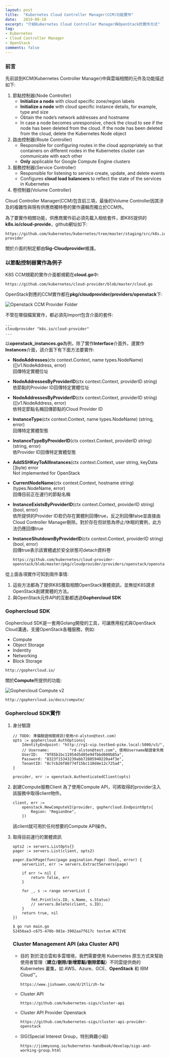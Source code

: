 ```yaml
---
layout: post
title:  "Kubernetes Cloud Controller Manager(CCM)功能實作"
date:   2019-09-10
excerpt: "介紹Kubernetes Cloud Controller Manager與OpenStack的實作方式"
tag:
- Kubernetes 
- Cloud Controller Manager
- OpenStack
comments: false
---  
```


### 前言    

先前談到KCM(Kubernetes Controller Manager)中與雲端相關的元件及功能描述如下:    

1. 節點控制器(Node Controller)   
    * **Initialize a node** with cloud specific zone/region labels
    * **Initialize a node** with cloud specific instance details, for example, type and size
    * Obtain the node’s network addresses and hostname
    * In case a node becomes unresponsive, check the cloud to see if the node has been deleted from the cloud. If the node has been deleted from the cloud, delete the Kubernetes Node object
2. 路由控制器(Route Controller)   
    * Responsible for configuring routes in the cloud appropriately so that containers on different nodes in the Kubernetes cluster can communicate with each other  
    * **Only** applicable for Google Compute Engine clusters
3. 服務控制器(Service Controller)   
    * Responsible for listening to service create, update, and delete events  
    * Configures **cloud load balancers** to reflect the state of the services in Kubernetes
4. 卷控制器(Volume Controller)   

Cloud Controller Manager(CCM)包含前三項，最後的Volume Controller因其涉及的複雜性與現有供應商獨特卷的實作邏輯而獨立於CCM外。  

為了要實作相關功能，供應商實作前必須先載入相依套件，即K8S提供的**k8s.io/cloud-provide**，github網址如下:   

```
https://github.com/kubernetes/kubernetes/tree/master/staging/src/k8s.io/cloud-provider   
```
關於介面的制定都由**Sig-Cloudprovider**維護。

### 以節點控制器實作為例子 
K8S CCM規範的實作介面都規範在**cloud.go**中:

```
https://github.com/kubernetes/cloud-provider/blob/master/cloud.go
```
OpenStack對應的CCM實作都在**pkg/cloudprovider/providers/openstack**下:   

![Openstack CCM Provider Folder](https://github.com/kisekitw/kisekitw.github.io/blob/master/assets/img/1080910/OpenstackCCMFolder.png?raw=true)    

<!-- Kubernetes CCM要求的介面合約大部分都在**openstack.go**中，例如節點相關的實作則放在**openstack_instances.go**內。 -->

不管在哪個檔案實作，都必須先Import包含介面的套件:   

```golang
...   
cloudprovider "k8s.io/cloud-provider"   
...   
```   

以**openstack_instances.go**為例，除了實作**Interface**介面外，還實作**Instances**介面，該介面下有下面方法要實作:

* **NodeAddresses**(ctx context.Context, name types.NodeName) ([]v1.NodeAddress, error)      
    回傳特定實體位址   
* **NodeAddressesByProviderID**(ctx context.Context, providerID string)      
    依節點的Provider ID回傳特定實體位址   
* **NodeAddressesByProviderID**(ctx context.Context, providerID string) ([]v1.NodeAddress, error)    
    依特定節點名稱回傳節點的Cloud Provider ID   
* **InstanceType**(ctx context.Context, name types.NodeName) (string, error)   
    回傳特定實體型態   
* **InstanceTypeByProviderID**(ctx context.Context, providerID string) (string, error)   
    依Provider ID回傳特定實體型態
* **AddSSHKeyToAllInstances**(ctx context.Context, user string, keyData []byte) error   
    Not implemented for OpenStack
* **CurrentNodeName**(ctx context.Context, hostname string) (types.NodeName, error)      
    回傳目前正在運行的節點名稱
* **InstanceExistsByProviderID**(ctx context.Context, providerID string) (bool, error)   
    依所提供的Provider ID若仍存在實體則回傳true，反之則回傳false並直接由Cloud Controller Manager刪除。對於存在但狀態為停止/休眠的實例，此方法仍應回傳true   
* **InstanceShutdownByProviderID**(ctx context.Context, providerID string) (bool, error)     
    回傳true表示該實體處於安全狀態可detach資料卷   

    ```   
    https://github.com/kubernetes/cloud-provider-openstack/blob/master/pkg/cloudprovider/providers/openstack/openstack_instances.go
    ```

從上面各項實作可知到兩件事情:   
1. 這些方法都為了提供K8S獲取相關OpenStack實體資訊，並無從K8S請求OpenStack創建實體的方法。  
2. 與OpenStack元件API的互動都透過**Gophercloud SDK**   

### Gophercloud SDK   

Gophercloud SDK是一套用Golang開發的工具，可讓應用程式與OpenStack Cloud溝通，支援OpenStack各種服務，例如:  
* Compute   
* Object Storage   
* Indentity   
* Networking   
* Block Storage   

```
http://gophercloud.io/
```   
關於**Compute**所提供的功能:   

![Gophercloud Compute v2](https://github.com/kisekitw/kisekitw.github.io/blob/master/assets/img/1080910/GophercloudComputeV2.png?raw=true)    

```
http://gophercloud.io/docs/compute/
```

### Gophercloud SDK實作   

1. 身分驗證

    ``` golang
    // TODO: 準備驗證相關資訊(使用rd-alston@test.com)
	opts := gophercloud.AuthOptions{
		IdentityEndpoint: "http://rg1-vip.testbed-pike.local:5000/v3/",
		// Username:         "rd-alston@test.com", 使用Username驗證會失敗
		UserID:   "9f85b1bc11954d5d85e94fbbd600b85a",
		Password: "8323f15343239abb72885940220a4f3e",
		TenantID: "8c7cb26f88774f15bc110d4e12c725ad",
    }
    
    provider, err := openstack.AuthenticatedClient(opts)
    ```
2. 創建Compute服務Client
    為了使用Compute API，可將取得的provider注入該服務中取得client物件。   

    ```golang   
    client, err :=
		openstack.NewComputeV2(provider, gophercloud.EndpointOpts{
			Region: "RegionOne",
		})
    ```   
    該client就可用於任何想要的Compute API操作。

3. 取得目前運行的實體資訊   

    ```golang
    opts2 := servers.ListOpts{}
	pager := servers.List(client, opts2)

	pager.EachPage(func(page pagination.Page) (bool, error) {
		serverList, err := servers.ExtractServers(page)

		if err != nil {
			return false, err
		}

		for _, s := range serverList {

			fmt.Println(s.ID, s.Name, s.Status)
			// servers.Delete(client, s.ID);
		}
		return true, nil
	})
    ```   

    ```cmd
    $ go run main.go
    52456aa3-c675-478b-981e-3902aa7f617c testvm ACTIVE
    ```   

    ### Cluster Management API (aka Cluster API)
    * 目的
        對於混合雲和多雲環境，我們需要使用 Kubernetes 原生方式來幫助使用者管理（**建立/刪除/新增節點/刪除節點**）不同雲提供商的 Kubernetes 叢集，如 AWS、Azure、GCE、**OpenStack** 和 IBM Cloud™。   

        ```   
        https://www.jishuwen.com/d/2tli/zh-tw
        ```

    * Cluster API
        ```
        https://github.com/kubernetes-sigs/cluster-api
        ```

    * Cluster API Provider Openstack
        ```
        https://github.com/kubernetes-sigs/cluster-api-provider-openstack   
        ```

    * SIG(Special Interest Group，特別興趣小組)    
        ```
        https://jimmysong.io/kubernetes-handbook/develop/sigs-and-working-group.html
        ```



